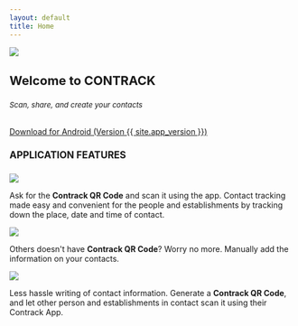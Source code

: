 ```yaml
---
layout: default
title: Home
---
```


<div class="w-full">
	<div class="flex flex-col justify-center items-center">
		<div class="mb-2">
			<img class="w-32 h-32" src="{{ site.data.manifest['images/logo.png'] }}" />
		</div>	
		<h3 class="roboto text-gray-700 font-bold" style="font-size: 22px;">
			Welcome to CONTRACK
		</h3>
		<h6 class="montserrat text-gray-600 mt-2" style="font-size: 13px;">
			Scan, share, and create your contacts
		</h6>
		<a href="{{ site.download_android }}" class="mt-5 px-4 py-2 bg-blue-600 text-blue-200 rounded-lg">
			Download for Android (Version {{ site.app_version }})
		</a>
	</div>
	<div class="flex flex-col items-center justify-center mt-10 px-5">
		<h4 class="roboto font-bold text-gray-700" style="font-size: 17px;">APPLICATION FEATURES</h4>
		<div class="flex flex-col sm:flex-row items-center justify-center sm:w-1/2 border-b pb-2 border-gray-400">
			<img class="w-full sm:w-32 h-30" src="{{ site.data.manifest['images/vector/qr_scan.png'] }}" />
			<div class="sm:ml-10">
				<p class="montserrat text-justify text-gray-700 font-light sm:m-10" style="font-size: 14px;">Ask for the <strong class="font-bold roboto">Contrack QR Code</strong> and scan it using the app. Contact tracking made easy and convenient for the people and establishments by tracking down the place, date and time of contact.</p>
			</div>
		</div>
		<div class="flex flex-col sm:flex-row items-center justify-center sm:w-1/2 border-b pb-2 border-gray-400 my-4">
				<img class="w-full sm:w-32 h-30" src="{{ site.data.manifest['images/vector/add_contact.png'] }}" />
			<div class="sm:ml-10">
				<p class="montserrat text-justify text-gray-700 font-light sm:m-10" style="font-size: 14px;">Others doesn't have <strong class="font-bold roboto">Contrack QR Code</strong>? Worry no more. Manually add the information on your contacts.</p>
			</div>
		</div>
		<div class="flex flex-col sm:flex-row items-center justify-center sm:w-1/2">
				<img class="w-full sm:w-32 h-30" src="{{ site.data.manifest['images/vector/scan_and_share.png'] }}" />
			<div class="sm:ml-10">
				<p class="montserrat text-justify text-gray-700 font-light sm:m-10" style="font-size: 14px;">Less hassle writing of contact information. Generate a <strong class="font-bold roboto">Contrack QR Code</strong>, and let other person and establishments in contact scan it using their Contrack App.</p>
			</div>
		</div>
	</div>
</div>